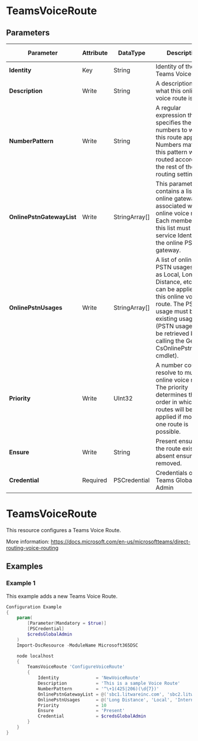 ﻿# TeamsVoiceRoute

## Parameters

| Parameter | Attribute | DataType | Description | Allowed Values |
| --- | --- | --- | --- | --- |
| **Identity** | Key | String | Identity of the Teams Voice Route. ||
| **Description** | Write | String | A description of what this online voice route is for. ||
| **NumberPattern** | Write | String | A regular expression that specifies the phone numbers to which this route applies. Numbers matching this pattern will be routed according to the rest of the routing settings. ||
| **OnlinePstnGatewayList** | Write | StringArray[] | This parameter contains a list of online gateways associated with this online voice route.  Each member of this list must be the service Identity of the online PSTN gateway. ||
| **OnlinePstnUsages** | Write | StringArray[] | A list of online PSTN usages (such as Local, Long Distance, etc.) that can be applied to this online voice route. The PSTN usage must be an existing usage (PSTN usages can be retrieved by calling the Get-CsOnlinePstnUsage cmdlet). ||
| **Priority** | Write | UInt32 | A number could resolve to multiple online voice routes. The priority determines the order in which the routes will be applied if more than one route is possible. ||
| **Ensure** | Write | String | Present ensures the route exists, absent ensures it is removed. |Present, Absent|
| **Credential** | Required | PSCredential | Credentials of the Teams Global Admin ||


# TeamsVoiceRoute

This resource configures a Teams Voice Route.

More information: https://docs.microsoft.com/en-us/microsoftteams/direct-routing-voice-routing

## Examples

### Example 1

This example adds a new Teams Voice Route.

```powershell
Configuration Example
{
    param(
        [Parameter(Mandatory = $true)]
        [PSCredential]
        $credsGlobalAdmin
    )
    Import-DscResource -ModuleName Microsoft365DSC

    node localhost
    {
        TeamsVoiceRoute 'ConfigureVoiceRoute'
        {
            Identity              = 'NewVoiceRoute'
            Description           = 'This is a sample Voice Route'
            NumberPattern         = '^\+1(425|206)(\d{7})'
            OnlinePstnGatewayList = @('sbc1.litwareinc.com', 'sbc2.litwareinc.com')
            OnlinePstnUsages      = @('Long Distance', 'Local', 'Internal')
            Priority              = 10
            Ensure                = 'Present'
            Credential            = $credsGlobalAdmin
        }
    }
}
```

